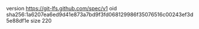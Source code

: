 version https://git-lfs.github.com/spec/v1
oid sha256:1a6207ea6ed9d41e873a7bd9f3fd068129986f35076516c00243ef3d5e88df1e
size 220
